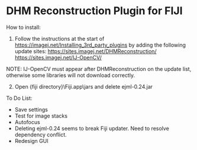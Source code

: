 # DHM Reconstruction Plugin for FIJI

How to install:

1. Follow the instructions at the start of https://imagej.net/Installing_3rd_party_plugins by adding the following update sites:
https://sites.imagej.net/DHMReconstruction/
https://sites.imagej.net/IJ-OpenCV/

NOTE: IJ-OpenCV must appear after DHMReconstruction on the update list, otherwise some libraries will not download correctly. 

2. Open {fiji directory}\Fiji.app\jars and delete ejml-0.24.jar


To Do List:

* Save settings
* Test for image stacks
* Autofocus
* Deleting ejml-0.24 seems to break Fiji updater. Need to resolve dependency conflict.
* Redesign GUI
